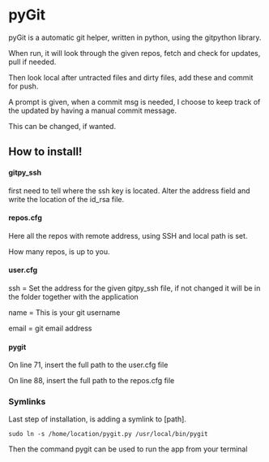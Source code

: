 # pyGit
pyGit is a automatic git helper, written in python, using the gitpython library.

When run, it will look through the given repos, fetch and check for updates, pull if needed. 

Then look local after untracted files and dirty files, add these and commit for push.

A prompt is given, when a commit msg is needed, 
I choose to keep track of the updated by having a manual commit message.

This can be changed, if wanted. 


## How to install!

#### gitpy_ssh
first need to tell where the ssh key is located. Alter the address field and write the location of the id_rsa file.

#### repos.cfg
Here all the repos with remote address, using SSH and local path is set.

How many repos, is up to you. 

#### user.cfg
ssh = Set the address for the given gitpy_ssh file, if not changed it will be in the folder together with the application

name = This is your git username

email = git email address

#### pygit

On line 71, insert the full path to the user.cfg file

On line 88, insert the full path to the repos.cfg file









### Symlinks
Last step of installation, is adding a symlink to [path].

```
sudo ln -s /home/location/pygit.py /usr/local/bin/pygit
```

Then the command pygit can be used to run the app from your terminal
